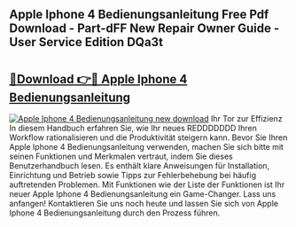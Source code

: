 ## Apple Iphone 4 Bedienungsanleitung Free Pdf Download - Part-dFF New Repair Owner Guide - User Service Edition DQa3t

# <h2><a href="http://df3hm4k.blite.top/?on=Apple+Iphone+4+Bedienungsanleitung">🔗Download 👉🔴 Apple Iphone 4 Bedienungsanleitung</a></h2>

[![Apple Iphone 4 Bedienungsanleitung new download](https://i.imgur.com/lujVjoI.png)](http://df3hm4k.blite.top/?on=Apple+Iphone+4+Bedienungsanleitung)
Ihr Tor zur Effizienz In diesem Handbuch erfahren Sie, wie Ihr neues REDDDDDDD Ihren Workflow rationalisieren und die Produktivität steigern kann. Bevor Sie Ihren Apple Iphone 4 Bedienungsanleitung verwenden, machen Sie sich bitte mit seinen Funktionen und Merkmalen vertraut, indem Sie dieses Benutzerhandbuch lesen. Es enthält klare Anweisungen für Installation, Einrichtung und Betrieb sowie Tipps zur Fehlerbehebung bei häufig auftretenden Problemen. Mit Funktionen wie der Liste der Funktionen ist Ihr neuer Apple Iphone 4 Bedienungsanleitung ein Game-Changer. Lass uns anfangen! Kontaktieren Sie uns noch heute und lassen Sie sich von Apple Iphone 4 Bedienungsanleitung durch den Prozess führen.
